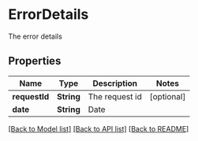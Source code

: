 ﻿
# ErrorDetails
The error details

## Properties
Name | Type | Description | Notes
------------ | ------------- | ------------- | -------------
**requestId** | **String** | The request id | [optional]
**date** | **String** | Date | 


[[Back to Model list]](../README.md#documentation-for-models) [[Back to API list]](../README.md#documentation-for-api-endpoints) [[Back to README]](../README.md)


